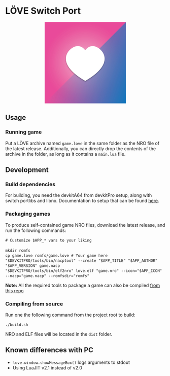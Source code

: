 LÖVE Switch Port
==================

<p align="center"><img src="icon.jpg"></p>

## Usage

### Running game

Put a LÖVE archive named `game.love` in the same folder as the NRO file of the latest release.
Additionally, you can directly drop the contents of the archive in the folder, as long as it contains a `main.lua` file.

## Development

### Build dependencies

For building, you need the devkitA64 from devkitPro setup, along with switch portlibs and libnx.
Documentation to setup that can be found [here](https://switchbrew.org/wiki/Setting_up_Development_Environment).

### Packaging games

To produce self-contained game NRO files, download the latest release, and run the following commands:

```
# Customize $APP_* vars to your liking

mkdir romfs
cp game.love romfs/game.love # Your game here
"$DEVKITPRO/tools/bin/nacptool" --create "$APP_TITLE" "$APP_AUTHOR" "$APP_VERSION" game.nacp
"$DEVKITPRO/tools/bin/elf2nro" love.elf "game.nro" --icon="$APP_ICON" --nacp="game.nacp" --romfsdir="romfs"
```

**Note:** All the required tools to package a game can also be compiled [from this repo](https://github.com/switchbrew/switch-tools)

### Compiling from source

Run one the following command from the project root to build:

```
./build.sh
```

NRO and ELF files will be located in the `dist` folder.

## Known differences with PC

* `love.window.showMessageBox()` logs arguments to stdout
* Using LuaJIT v2.1 instead of v2.0
